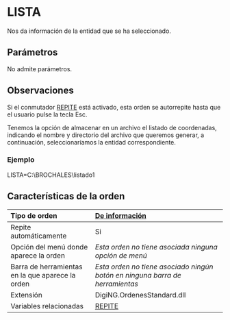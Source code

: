 # LISTA

Nos da información de la entidad que se ha seleccionado.

## Parámetros

No admite parámetros.

## Observaciones

Si el conmutador [REPITE](/digi3d-net/referencia/digi3d.net/ventana-de-dibujo/ordenes/l/REPITE.html) está activado, esta orden se autorrepite hasta que el usuario pulse la tecla Esc.

Tenemos la opción de almacenar en un archivo el listado de coordenadas, indicando el nombre y directorio del archivo que queremos generar, a continuación, seleccionaríamos la entidad correspondiente.

### Ejemplo

LISTA=C:\BROCHALES\listado1

## Características de la orden

| Tipo de orden | [De información](lista.md) |
| :--- | :--- |
| Repite automáticamente | Si |
| Opción del menú donde aparece la orden | _Esta orden no tiene asociada ninguna opción de menú_ |
| Barra de herramientas en la que aparece la orden | _Esta orden no tiene asociado ningún botón en ninguna barra de herramientas_ |
| Extensión | DigiNG.OrdenesStandard.dll |
| Variables relacionadas | [REPITE](/digi3d-net/referencia/digi3d.net/ventana-de-dibujo/ordenes/l/REPITE.html) |

